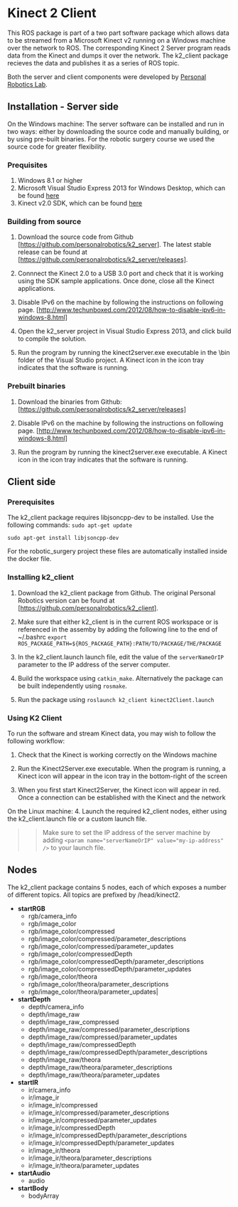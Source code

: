 # Kinect 2 Client
This ROS package is part of a two part software package which allows data to be streamed from a Microsoft Kinect v2 running on a Windows machine over the network to ROS. The corresponding Kinect 2 Server program reads data from the Kinect and dumps it over the network. The k2_client package recieves the data and publishes it as a series of ROS topic.

Both the server and client components were developed by [Personal Robotics Lab](https://personalrobotics.ri.cmu.edu/). 

## Installation - Server side
On the Windows machine:
The server software can be installed and run in two ways: either by downloading the source code and manually building, or by using pre-built binaries. For the robotic surgery course we used the source code for greater flexibility.

### Prequisites
1. Windows 8.1 or higher
2. Microsoft Visual Studio Express 2013 for Windows Desktop, which can be found [here](http://www.microsoft.com/en-gb/download/details.aspx?id=43733)
3. Kinect v2.0 SDK, which can be found [here](http://www.microsoft.com/en-us/download/details.aspx?id=43661)

### Building from source
1. Download the source code from Github [https://github.com/personalrobotics/k2_server]. The latest stable release can be found at [https://github.com/personalrobotics/k2_server/releases].

2. Connnect the Kinect 2.0 to a USB 3.0 port and check that it is working using the SDK sample applications. Once done, close all the Kinect applications.

3. Disable IPv6 on the machine by following the instructions on following page. [http://www.techunboxed.com/2012/08/how-to-disable-ipv6-in-windows-8.html]

4. Open the k2_server project in Visual Studio Express 2013, and click build to compile the solution.

5. Run the program by running the kinect2server.exe executable in the \bin folder of the Visual Studio project. A Kinect icon in the icon tray indicates that the software is running.

### Prebuilt binaries
1. Download the binaries from Github: 
[https://github.com/personalrobotics/k2_server/releases]

2. Disable IPv6 on the machine by following the instructions on following page. [http://www.techunboxed.com/2012/08/how-to-disable-ipv6-in-windows-8.html] 

5. Run the program by running the kinect2server.exe executable. A Kinect icon in the icon tray indicates that the software is running.

## Client side
### Prerequisites
The k2_client package requires libjsoncpp-dev to be installed. Use the following commands:
`sudo apt-get update`

`sudo apt-get install libjsoncpp-dev`

For the robotic_surgery project these files are automatically installed inside the docker file.

### Installing k2_client
1. Download the k2_client package from Github. The original Personal Robotics version can be found at [https://github.com/personalrobotics/k2_client]. 

2. Make sure that either k2_client is in the current ROS workspace or is referenced in the assemby by adding the following line to the end of ~/.bashrc
`export ROS_PACKAGE_PATH=${ROS_PACKAGE_PATH}:PATH/TO/PACKAGE/THE/PACKAGE`

3. In the k2_client.launch launch file, edit the value of the `serverNameOrIP` parameter to the IP address of the server computer.

4. Build the workspace using `catkin_make`. Alternatively the package can be built independently using `rosmake`. 

5. Run the package using 
`roslaunch k2_client kinect2Client.launch` 

### Using K2 Client
To run the software and stream Kinect data, you may wish to follow the following workflow:
1. Check that the Kinect is working correctly on the Windows machine

2. Run the Kinect2Server.exe executable. When the program is running, a Kinect icon will appear in the icon tray in the bottom-right of the screen

3. When you first start Kinect2Server, the Kinect icon will appear in red. Once a connection can be established with the Kinect and the network

On the Linux machine:
4. Launch the required k2_client nodes, either using the k2_client.launch file or a custom launch file.
>> Make sure to set the IP address of the server machine by adding
`<param name="serverNameOrIP" value="my-ip-address" />` to your launch file.


## Nodes
The k2_client package contains 5 nodes, each of which exposes a number of different topics. All topics are prefixed by /head/kinect2.

* **startRGB**
  - rgb/camera_info
  - rgb/image_color
  - rgb/image_color/compressed
  - rgb/image_color/compressed/parameter_descriptions
  - rgb/image_color/compressed/parameter_updates
  - rgb/image_color/compressedDepth
  - rgb/image_color/compressedDepth/parameter_descriptions
  - rgb/image_color/compressedDepth/parameter_updates
  - rgb/image_color/theora
  - rgb/image_color/theora/parameter_descriptions
  - rgb/image_color/theora/parameter_updates|
* **startDepth**
  - depth/camera_info
  - depth/image_raw
  - depth/image_raw_compressed
  - depth/image_raw/compressed/parameter_descriptions
  - depth/image_raw/compressed/parameter_updates
  - depth/image_raw/compressedDepth
  - depth/image_raw/compressedDepth/parameter_descriptions
  - depth/image_raw/theora
  - depth/image_raw/theora/parameter_descriptions
  - depth/image_raw/theora/parameter_updates
* **startIR**
  - ir/camera_info
  - ir/image_ir
  - ir/image_ir/compressed
  - ir/image_ir/compressed/parameter_descriptions
  - ir/image_ir/compressed/parameter_updates
  - ir/image_ir/compressedDepth
  - ir/image_ir/compressedDepth/parameter_descriptions
  - ir/image_ir/compressedDepth/parameter_updates
  - ir/image_ir/theora
  - ir/image_ir/theora/parameter_descriptions
  - ir/image_ir/theora/parameter_updates
* **startAudio**
  - audio
* **startBody**
  - bodyArray

